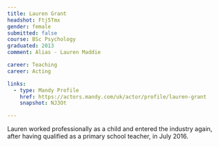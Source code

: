 ```yaml
---
title: Lauren Grant
headshot: Ftj5Tmx
gender: female
submitted: false
course: BSc Psychology
graduated: 2013
comment: Alias - Lauren Maddie 

career: Teaching
career: Acting 

links:
  - type: Mandy Profile
    href: https://actors.mandy.com/uk/actor/profile/lauren-grant
    snapshot: NJ3Ot

---
```


Lauren worked professionally as a child and entered the industry again, after having qualified as a primary school teacher, in July 2016.